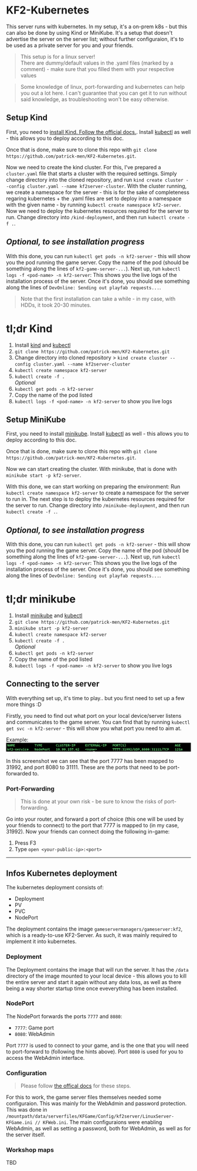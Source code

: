 # KF2-Kubernetes

This server runs with kubernetes. In my setup, it's a on-prem k8s - but this can also be done by using Kind or MiniKube.
It's a setup that doesn't advertise the server on the server list; without further configuraion, it's to be used as a private server for you and your friends.

> This setup is for a linux server! <br>
> There are dummy/default values in the .yaml files (marked by a comment) - make sure that you filled them with your respective values

> Some knowledge of linux, port-forwarding and kubernetes can help you out a lot here. I can't guarantee that you can get it to run without said knowledge, as troubleshooting won't be easy otherwise.

## Setup Kind

First, you need to [install Kind. Follow the official docs.](https://kind.sigs.k8s.io/docs/user/quick-start/#installation). Install [kubectl](https://kubernetes.io/docs/tasks/tools/) as well - this allows you to deploy according to this doc.

Once that is done, make sure to clone this repo with `git clone https://github.com/patrick-men/KF2-Kubernetes.git`.

Now we need to create the kind cluster. For this, I've prepared a `cluster.yaml` file that starts a cluster with the required settings. Simply change directory into the cloned repository, and run `kind create cluster --config cluster.yaml --name kf2server-cluster`. With the cluster running, we create a namespace for the server - this is for the sake of completeness regaring kubernetes + the .yaml files are set to deploy into a namespace with the given name - by running `kubectl create namespace kf2-server`.
Now we need to deploy the kubernetes resources required for the server to run. Change directory into `/kind-deployment`, and then run `kubectl create -f .`.

## _Optional, to see installation progress_

With this done, you can run `kubectl get pods -n kf2-server` - this will show you the pod running the game server. Copy the name of the pod (should be something along the lines of `kf2-game-server-...`). Next up, run `kubectl logs -f <pod-name> -n kf2-server`: This shows you the live logs of the installation process of the server. Once it's done, you should see something along the lines of `DevOnline: Sending out playfab requests...`.

> Note that the first installation can take a while - in my case, with HDDs, it took 20-30 minutes.

# tl;dr Kind

1. Install [kind](https://kind.sigs.k8s.io/docs/user/quick-start/#installation) and [kubectl](https://kubernetes.io/docs/tasks/tools/)
2. `git clone https://github.com/patrick-men/KF2-Kubernetes.git`
3. Change directory into cloned repository > `kind create cluster --config cluster.yaml --name kf2server-cluster`
4. `kubectl create namespace kf2-server`
4. `kubectl create -f .` <br>
_Optional_ <br>
6. `kubectl get pods -n kf2-server`
7. Copy the name of the pod listed
8. `kubectl logs -f <pod-name> -n kf2-server` to show you live logs

## Setup MiniKube

First, you need to install [minikube](https://minikube.sigs.k8s.io/docs/start/). Install [kubectl](https://kubernetes.io/docs/tasks/tools/) as well - this allows you to deploy according to this doc.

Once that is done, make sure to clone this repo with `git clone https://github.com/patrick-men/KF2-Kubernetes.git`.

Now we can start creating the cluster. With minikube, that is done with `minikube start -p kf2-server`.

With this done, we can start working on preparing the environment: Run `kubectl create namespace kf2-server` to create a namespace for the server to run in. The next step is to deploy the kubernetes resources required for the server to run. Change directory into `/minikube-deployment`, and then run `kubectl create -f .`.

## _Optional, to see installation progress_

With this done, you can run `kubectl get pods -n kf2-server` - this will show you the pod running the game server. Copy the name of the pod (should be something along the lines of `kf2-game-server-...`). Next up, run `kubectl logs -f <pod-name> -n kf2-server`: This shows you the live logs of the installation process of the server. Once it's done, you should see something along the lines of `DevOnline: Sending out playfab requests...`.

# tl;dr minikube

1. Install [minikube](https://minikube.sigs.k8s.io/docs/start/) and [kubectl](https://kubernetes.io/docs/tasks/tools/)
2. `git clone https://github.com/patrick-men/KF2-Kubernetes.git`
3. `minikube start -p kf2-server`
4. `kubectl create namespace kf2-server`
5. `kubectl create -f .` <br>
_Optional_ <br>
6. `kubectl get pods -n kf2-server`
7. Copy the name of the pod listed
8. `kubectl logs -f <pod-name> -n kf2-server` to show you live logs

## Connecting to the server

With everything set up, it's time to play.. but you first need to set up a few more things :D

Firstly, you need to find out what port on your local device/server listens and communicates to the game server. You can find that by running `kubectl get svc -n kf2-server` - this will show you what port you need to aim at.

Example: ![Alt text](image.png)

In this screenshot we can see that the port 7777 has been mapped to 31992, and port 8080 to 31111. These are the ports that need to be port-forwarded to.

### Port-Forwarding

> This is done at your own risk - be sure to know the risks of port-forwarding. 

Go into your router, and forward a port of choice (this one will be used by your friends to connect) to the port that 7777 is mapped to (in my case, 31992). Now your friends can connect doing the following in-game:

1. Press F3
2. Type `open <your-public-ip>:<port>`

---

## Infos Kubernetes deployment

The kubernetes deployment consists of:

- Deployment
- PV
- PVC
- NodePort

The deployment contains the image `gameservermanagers/gameserver:kf2`, which is a ready-to-use KF2-Server. As such, it was mainly required to implement it into kubernetes.

### Deployment

The Deployment contains the image that will run the server. It has the `/data` directory of the image mounted to your local device - this allows you to kill the entire server and start it again without any data loss, as well as there being a way shorter startup time once eveverything has been installed.

### NodePort

The NodePort forwards the ports `7777` and `8080`:

- `7777`: Game port
- `8080`: WebAdmin

Port `7777` is used to connect to your game, and is the one that you will need to port-forward to (following the hints above).
Port `8080` is used for you to access the WebAdmin interface.


### Configuration

> Please follow [the offical docs](https://wiki.killingfloor2.com/index.php?title=Dedicated_Server_(Killing_Floor_2)) for these steps.

For this to work, the game server files themselves needed some configuraion. This was mainly for the WebAdmin and password protection.
This was done in `/mountpath/data/serverfiles/KFGame/Config/kf2server/LinuxServer-KFGame.ini // KFWeb.ini`. The main configuraions were enabling WebAdmin, as well as setting a password, both for WebAdmin, as well as for the server itself.


### Workshop maps

TBD
